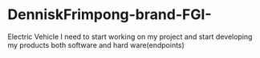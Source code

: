 # DenniskFrimpong-brand-FGI-
Electric Vehicle 
I need to start working on my project and start developing my products both software and hard ware(endpoints)
